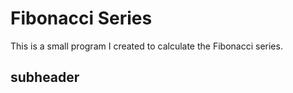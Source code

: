 # Fibonacci Series

This is a small program I created to calculate the Fibonacci series.

## subheader